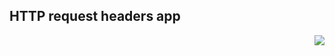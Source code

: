 ## HTTP request headers app

<a href='https://connect.posit.cloud/publish?framework=shiny&sourceRepositoryURL=https%3A%2F%2Fgithub.com%2Fposit-dev%2Fpy-shiny&sourceRef=main&sourceRefType=branch&primaryFile=examples%2Fheaders%2Fapp.py&pythonVersion=3.11'><img src='https://cdn.connect.posit.cloud/assets/deploy-to-connect-blue.svg' align="right" /></a>
